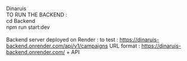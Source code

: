 Dinaruis
<br>
TO RUN THE BACKEND : <br>
cd Backend <br>
npm run start:dev <br>
<br> 
Backend server deployed on Render : 
to test : https://dinaruis-backend.onrender.com/api/v1/campaigns
URL format :  https://dinaruis-backend.onrender.com/ + API
